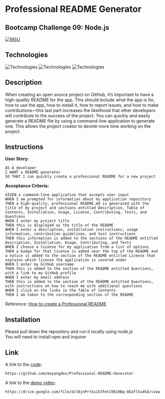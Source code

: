 # Professional README Generator
## Bootcamp Challenge 09: Node.js
[![MSU](https://img.shields.io/badge/MSU-Coding%20Bootcamp-green/)](https://bootcamp.msu.edu/)

## Technologies
![Technologies](https://img.shields.io/badge/-JavaScript-007396?logo=JavaScript&logoColor=white)
![Technologies](https://img.shields.io/badge/Node.js-43853D?logoColor=white)
![Technologies](https://img.shields.io/badge/-Git-F05032?logo=Git&logoColor=white)



## Description
When creating an open source project on GitHub, it’s important to have a high-quality README for the app. This should include what the app is for, how to use the app, how to install it, how to report issues, and how to make contributions—this last part increases the likelihood that other developers will contribute to the success of the project. You can quickly and easily generate a README file by using a command-line application to generate one. This allows the project creator to devote more time working on the project.

## Instructions
<b>User Story:</b><br />
```
AS A developer
I WANT a README generator
SO THAT I can quickly create a professional README for a new project
```

<b>Acceptance Criteria:</b><br />
```
GIVEN a command-line application that accepts user input
WHEN I am prompted for information about my application repository
THEN a high-quality, professional README.md is generated with the title of my project and sections entitled Description, Table of Contents, Installation, Usage, License, Contributing, Tests, and Questions
WHEN I enter my project title
THEN this is displayed as the title of the README
WHEN I enter a description, installation instructions, usage information, contribution guidelines, and test instructions
THEN this information is added to the sections of the README entitled Description, Installation, Usage, Contributing, and Tests
WHEN I choose a license for my application from a list of options
THEN a badge for that license is added near the top of the README and a notice is added to the section of the README entitled License that explains which license the application is covered under
WHEN I enter my GitHub username
THEN this is added to the section of the README entitled Questions, with a link to my GitHub profile
WHEN I enter my email address
THEN this is added to the section of the README entitled Questions, with instructions on how to reach me with additional questions
WHEN I click on the links in the Table of Contents
THEN I am taken to the corresponding section of the README
```

Reference: [How to create a Professional README](https://coding-boot-camp.github.io/full-stack/github/professional-readme-guide)

## Installation
Please pull down the repository and run it locally using node.js <br />
You will need to install npm and inquirer <br />

## Link
A link to the [code](https://github.com/moyangdev/Professional-README-Generator):
```
https://github.com/moyangdev/Professional-README-Generator
```
A link to the [demo video](https://drive.google.com/file/d/16jnPrtXuib7FmlCO61HBq-8Eafl5u4hA/view):
```
https://drive.google.com/file/d/16jnPrtXuib7FmlCO61HBq-8Eafl5u4hA/view
```
